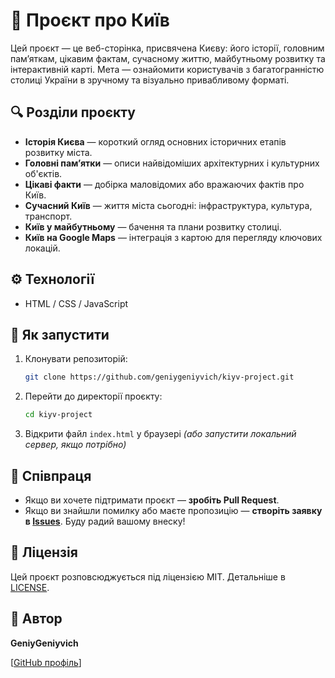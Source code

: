 # 🌆 Проєкт про Київ

Цей проєкт — це веб-сторінка, присвячена Києву: його історії, головним пам’яткам, цікавим фактам, сучасному життю, майбутньому розвитку та інтерактивній карті. Мета — ознайомити користувачів з багатогранністю столиці України в зручному та візуально привабливому форматі.

## 🔍 Розділи проєкту

- **Історія Києва** — короткий огляд основних історичних етапів розвитку міста.
- **Головні пам’ятки** — описи найвідоміших архітектурних і культурних об'єктів.
- **Цікаві факти** — добірка маловідомих або вражаючих фактів про Київ.
- **Сучасний Київ** — життя міста сьогодні: інфраструктура, культура, транспорт.
- **Київ у майбутньому** — бачення та плани розвитку столиці.
- **Київ на Google Maps** — інтеграція з картою для перегляду ключових локацій.

## ⚙️ Технології

- HTML / CSS / JavaScript


## 🚀 Як запустити

1. Клонувати репозиторій:
   ```bash
   git clone https://github.com/geniygeniyvich/kiyv-project.git

2. Перейти до директорії проєкту:

   ```bash
   cd kiyv-project
   ```
3. Відкрити файл `index.html` у браузері
   *(або запустити локальний сервер, якщо потрібно)*

## 🤝 Співпраця

* Якщо ви хочете підтримати проєкт — **зробіть Pull Request**.
* Якщо ви знайшли помилку або маєте пропозицію — **створіть заявку в [Issues](../../issues)**.
  Буду радий вашому внеску!

## 📄 Ліцензія

Цей проєкт розповсюджується під ліцензією MIT. Детальніше в [LICENSE](./LICENSE.md).

## 👤 Автор

**GeniyGeniyvich**

[[GitHub профіль](https://github.com/geniygeniyvich)]

